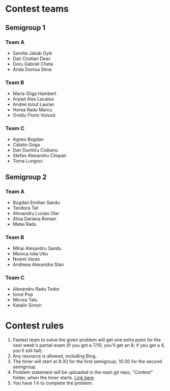 
# Contest teams

## Semigroup 1

### Team A

- Sarolta Jakab Gyik
- Dan Cristian Deac
- Doru Gabriel Chete
- Anda Domsa Stina

### Team B

- Maria Gliga Hambert
- Arpad Alex Lacatus
- Andrei Ionut Lauran
- Horea Radu Marcu
- Ovidiu Florin Voivod

### Team C

- Agnes Bogdan
- Catalin Goga
- Dan Dumitru Ciobanu
- Stefan Alexandru Cimpan
- Toma Lungoci

## Semigroup 2

### Team A

- Bogdan Emilian Sandu
- Teodora Tat
- Alexandru Lucian Olar
- Alisa Dariana Roman
- Matei Radu

### Team B

- Mihai Alexandru Sandu
- Monica Iulia Utiu
- Noemi Veres
- Andreea Alexandra Stan

### Team C

- Alexandru Radu Todor
- Ionut Pop
- Mircea Talu
- Katalin Simon

# Contest rules

1. Fastest team to solve the given problem will get one extra point for the next week's partial exam (if you got a 7/10, you'll get an 8; if you get a 4, you'll still fail).
2. Any resource is allowed, including Bing.
3. The timer will start at 8:30 for the first semigroup, 10:30 for the second semigroup.
4. Problem statement will be uploaded in the main git repo, "Contest" folder, when the timer starts. [Link here](https://github.com/bogdansalau/dsa-2021-g3)
5. You have 1 h to complete the problem.